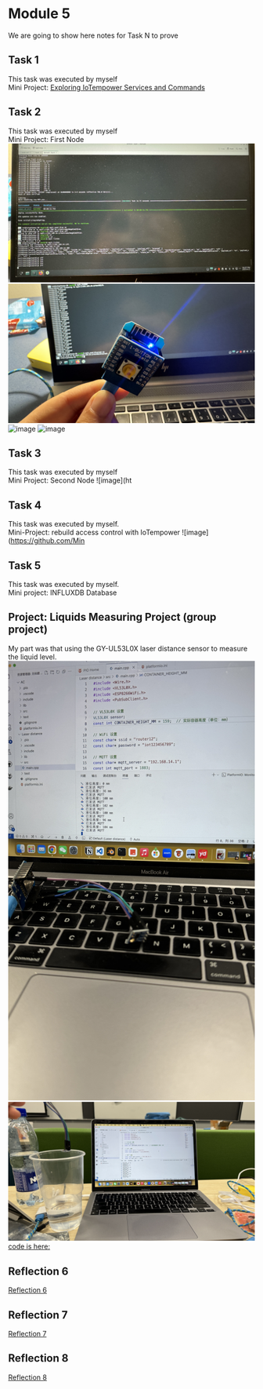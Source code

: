 # Module 5
We are going to show here notes for Task N to prove


## Task 1

This task was executed by myself   
Mini Project: [Exploring IoTempower Services and Commands](https://github.com/Minnie1st/iot-portfolio-minnie/blob/main/Module05/Exploring%20IoTempower%20Services%20and%20Commands.md#miniproject-exploring-iotempower-services-and-commands)



## Task 2

This task was executed by myself  
Mini Project: First Node
![image](https://github.com/Minnie1st/iot-portfolio-minnie/blob/main/Module05/pic/IMG_0136.jpg?raw=true)
![image](https://github.com/Minnie1st/iot-portfolio-minnie/blob/main/Module05/pic/IMG_0135.JPG?raw=true)
![image](https://github.com/Minnie1st/iot-portfolio-minnie/blob/main/Module05/pic/IMG_0134.JPG?raw=true)
![image](https://github.com/Minnie1st/iot-portfolio-minnie/blob/main/Module05/pic/IMG_0133.JPG?raw=true)




## Task 3

This task was executed by myself  
Mini Project: Second Node
![image](ht


## Task 4

This task was executed by myself.  
Mini-Project: rebuild access control with IoTempower
![image](https://github.com/Min


## Task 5

This task was executed by myself.   
Mini project: INFLUXDB Database

## Project: Liquids Measuring Project (group project)  
My part was that using the GY-UL53L0X laser distance sensor to measure the liquid level. 
![image](https://github.com/Minnie1st/iot-portfolio-minnie/blob/main/Module05/pic/IMG_0100.JPG?raw=true)
![image](https://github.com/Minnie1st/iot-portfolio-minnie/blob/main/Module05/pic/IMG_0101.JPG?raw=true)
[code is here:](https://github.com/Minnie1st/iot-portfolio-minnie/blob/main/Module05/main.cpp)


## Reflection 6
[Reflection 6](../Reflections/ref06.md)

## Reflection 7
[Reflection 7](../Reflections/ref07.md)

## Reflection 8
[Reflection 8](../Reflections/ref08.md)


